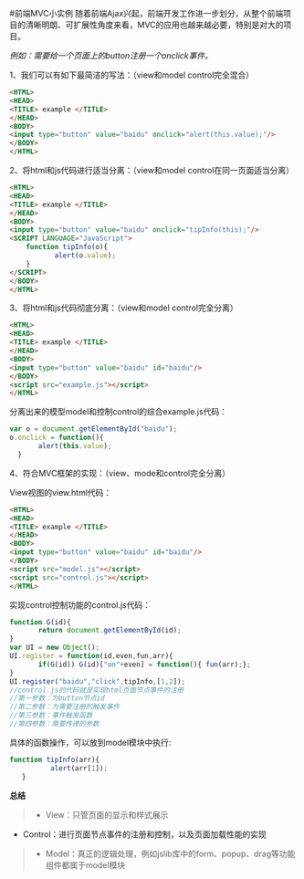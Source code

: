 #前端MVC小实例
随着前端Ajax兴起，前端开发工作进一步划分，从整个前端项目的清晰明朗、可扩展性角度来看，MVC的应用也越来越必要，特别是对大的项目。

_例如：需要给一个页面上的button注册一个onclick事件。_

1、我们可以有如下最简洁的写法：（view和model control完全混合）
```html
<HTML>
<HEAD>
<TITLE> example </TITLE>
</HEAD>
<BODY>
<input type="button" value="baidu" onclick="alert(this.value);"/>
</BODY>
</HTML>
```
2、将html和js代码进行适当分离：（view和model control在同一页面适当分离）
```html
<HTML>
<HEAD>
<TITLE> example </TITLE>
</HEAD>
<BODY>
<input type="button" value="baidu" onclick="tipInfo(this);"/>
<SCRIPT LANGUAGE="JavaScript">
    function tipInfo(o){
           alert(o.value);
    }
</SCRIPT>
</BODY>
</HTML>
```
3、将html和js代码彻底分离：（view和model control完全分离）
```html
<HTML>
<HEAD>
<TITLE> example </TITLE>
</HEAD>
<BODY>
<input type="button" value="baidu" id="baidu"/>
</BODY>
<script src="example.js"></script>
</HTML>
```
分离出来的模型model和控制control的综合example.js代码：
```JavaScript
var o = document.getElementById("baidu");
o.onclick = function(){
       alert(this.value);
  }
```
4、符合MVC框架的实现：（view、mode和control完全分离）

View视图的view.html代码：
```html
<HTML>
<HEAD>
<TITLE> example </TITLE>
</HEAD>
<BODY>
<input type="button" value="baidu" id="baidu"/>
</BODY>
<script src="model.js"></script>
<script src="control.js"></script>
</HTML>
```
实现control控制功能的control.js代码：
```javascript
function G(id){
       return document.getElementById(id);
}
var UI = new Object();
UI.register = function(id,even,fun,arr){
       if(G(id)) G(id)["on"+even] = function(){ fun(arr);};
}
UI.register("baidu","click",tipInfo,[1,2]);
//control.js的代码就是实现html页面节点事件的注册
//第一参数：为button节点id
//第二参数：为需要注册的触发事件
//第三参数：事件触发函数
//第四参数：需要传递的参数
 ```
 具体的函数操作，可以放到model模块中执行:
 ```javascript
 function tipInfo(arr){
           alert(arr[1]);
    }
```
**总结**
>* View：只管页面的显示和样式展示
* Control：进行页面节点事件的注册和控制，以及页面加载性能的实现
>* Model：真正的逻辑处理，例如jslib库中的form、popup、drag等功能组件都属于model模块
